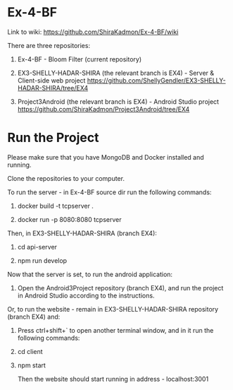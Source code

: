 # Ex-4-BF

Link to wiki: https://github.com/ShiraKadmon/Ex-4-BF/wiki 



There are three repositories:

  1) Ex-4-BF - Bloom Filter (current repository)
  
  2) EX3-SHELLY-HADAR-SHIRA (the relevant branch is EX4) - Server & Client-side web project
    https://github.com/ShellyGendler/EX3-SHELLY-HADAR-SHIRA/tree/EX4
  
  3) Project3Android (the relevant branch is EX4) - Android Studio project
    https://github.com/ShiraKadmon/Project3Android/tree/EX4

# Run the Project
Please make sure that you have MongoDB and Docker installed and running.

Clone the repositories to your computer.



To run the server - in Ex-4-BF source dir run the following commands:

  1) docker build -t tcpserver .
  
  2) docker run -p 8080:8080 tcpserver



Then, in EX3-SHELLY-HADAR-SHIRA (branch EX4):

  1) cd api-server
  
  2) npm run develop



Now that the server is set, to run the android application:

  1) Open the Android3Project repository (branch EX4), and run the project in Android Studio according to the instructions.



Or, to run the website - remain in EX3-SHELLY-HADAR-SHIRA repository (branch EX4) and:

  1) Press ctrl+shift+` to open another terminal window, and in it run the following commands:
  
  2) cd client
  
  3) npm start

     Then the website should start running in address - localhost:3001
